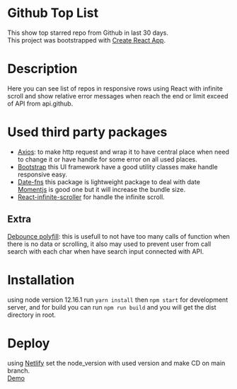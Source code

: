 # Github Top List

This show top starred repo from Github in last 30 days.
<br>
This project was bootstrapped with [Create React App](https://github.com/facebook/create-react-app).

# Description
Here you can see list of repos in responsive rows using React with infinite scroll and show relative error messages when reach the end or limit exceed of API from api.github.

# Used third party packages
* [Axios](https://www.npmjs.com/package/axios): to make http request and wrap it to have central place when need to change it or have handle for some error on all used places.
* [Bootstrap](https://www.npmjs.com/package/bootstrap) this UI framework have a good utility classes make handle responsive easy.
* [Date-fns](https://www.npmjs.com/package/date-fns) this package is lightweight package to deal with date [Momentjs](https://momentjs.com/) is good one but it will increase the bundle size.
* [React-infinite-scroller](https://www.npmjs.com/package/react-infinite-scroller) for handle the infinite scroll.
## Extra
[Debounce polyfill](https://www.codegrepper.com/code-examples/javascript/debounce+polyfill): this is usefull to not have too many calls of function when there is no data or scrolling, it also may used to prevent user from call search with each char when have search input connected with API.  
# Installation

using node version 12.16.1 run `yarn install` then `npm start` for development server, and for build you can run `npm run build` and you will get the dist directory in root.

# Deploy
using [Netlify](https://www.netlify.com/) set the node_version with used version and make CD on main branch.
<br>
[Demo](https://vigilant-hoover-8bfa2f.netlify.app/)
